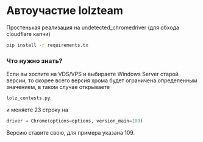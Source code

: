 # Автоучастие lolzteam
Простенькая реализация на undetected_chromedriver (для обхода cloudflare капчи)
```sh
pip install -r requirements.tx
```

### Что нужно знать?
Если вы хостите на VDS/VPS и выбираете Windows Server старой версии, то скорее всего версия хрома будет ограничена определенным значением, в таком случае открываете
```sh
lolz_contests.py
```
и меняете 23 строку на
```python
driver = Chrome(options=options, version_main=109)
```
Версию ставите свою, для примера указана 109.

